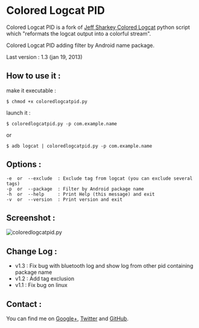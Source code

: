 # Colored Logcat PID

Colored Logcat PID is a fork of [Jeff Sharkey Colored Logcat](http://jsharkey.org/blog/2009/04/22/modifying-the-android-logcat-stream-for-full-color-debugging/) python script which "reformats the logcat output into a colorful stream".

Colored Logcat PID adding filter by Android name package.

Last version : 1.3 (jan 19, 2013)

## How to use it :
make it executable :

    $ chmod +x coloredlogcatpid.py 

launch it :

    $ coloredlogcatpid.py -p com.example.name
or

    $ adb logcat | coloredlogcatpid.py -p com.example.name

## Options :

    -e  or  --exclude  : Exclude tag from logcat (you can exclude several tags)
    -p  or  --package  : Filter by Android package name
    -h  or  --help     : Print Help (this message) and exit
    -v  or  --version  : Print version and exit

## Screenshot :

![coloredlogcatpid.py](https://bitbucket.org/GBouerat/colored-logcat-pid/raw/ca882f7a8af2/Colored%20Logcat%20PID.png)

## Change Log :

  - v1.3 : Fix bug with bluetooth log and show log from other pid containing package name
  - v1.2 : Add tag exclusion
  - v1.1 : Fix bug on linux

## Contact :

You can find me on [Google+](https://plus.google.com/u/0/112136052387869387989), [Twitter](https://twitter.com/GBouerat) and [GitHub](https://github.com/GBouerat).